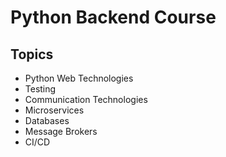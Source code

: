 # Python Backend Course

## Topics
- Python Web Technologies
- Testing
- Communication Technologies
- Microservices
- Databases
- Message Brokers
- CI/CD
